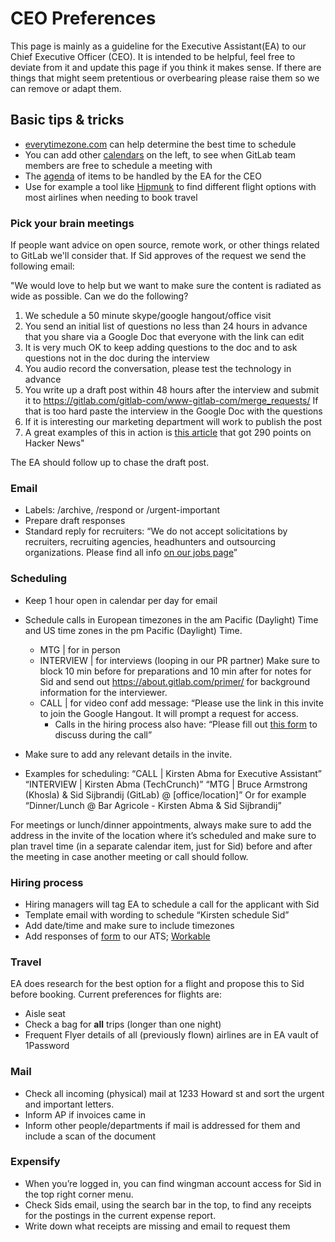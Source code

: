# CEO Preferences
This page is mainly as a guideline for the Executive Assistant(EA) to our Chief Executive Officer (CEO). It is intended to be helpful, feel free to deviate from it and update this page if you think it makes sense. If there are things that might seem pretentious or overbearing please raise them so we can remove or adapt them.

## Basic tips & tricks
* [everytimezone.com](http://www.everytimezone.com) can help determine the best time to schedule
* You can add other [calendars](calendar.google.com) on the left, to see when GitLab team members are free to schedule a meeting with
* The [agenda](https://docs.google.com/document/d/187Q355Q4IvrJ-uayVamoQmh0aXZ6eixAOE90jZspAY4/edit?ts=574610db&pli=1) of items to be handled by the EA for the CEO
* Use for example a tool like [Hipmunk](www.hipmunk.com) to find different flight options with most airlines when needing to book travel

### Pick your brain meetings
If people want advice on open source, remote work, or other things related to GitLab we'll consider that. If Sid approves of the request we send the following email:

"We would love to help but we want to make sure the content is radiated as wide as possible. Can we do the following?

1. We schedule a 50 minute skype/google hangout/office visit
1. You send an initial list of questions no less than 24 hours in advance that you share via a Google Doc that everyone with the link can edit
1. It is very much OK to keep adding questions to the doc and to ask questions not in the doc during the interview
1. You audio record the conversation, please test the technology in advance
1. You write up a draft post within 48 hours after the interview and submit it to https://gitlab.com/gitlab-com/www-gitlab-com/merge_requests/ If that is too hard paste the interview in the Google Doc with the questions
1. If it is interesting our marketing department will work to publish the post
1. A great examples of this in action is [this article](https://about.gitlab.com/2016/07/14/building-an-open-source-company-interview-with-gitlabs-ceo/) that got 290 points on Hacker News"

The EA should follow up to chase the draft post.

### Email
* Labels: /archive, /respond or /urgent-important
* Prepare draft responses
* Standard reply for recruiters:
“We do not accept solicitations by recruiters, recruiting agencies, headhunters and outsourcing organizations. Please find all info [on our jobs page](https://about.gitlab.com/jobs/#no-recruiters)” 

### Scheduling
* Keep 1 hour open in calendar per day for email
* Schedule calls in European timezones in the am Pacific (Daylight) Time and US time zones in the pm Pacific (Daylight) Time.
    * MTG | for in person
    * INTERVIEW | for interviews (looping in our PR partner) 
    Make sure to block 10 min before for preparations and 10 min after for notes for Sid and send out https://about.gitlab.com/primer/ for background information for the interviewer.
    * CALL | for video conf
    add message:
    “Please use the link in this invite to join the Google Hangout. It will prompt a request for access.
	    * Calls in the hiring process also have: 
	    “Please fill out [this form](https://docs.google.com/a/gitlab.com/forms/d/1lBq_oXaqpQRs-SeEs3EvpxFGK55Enqn_nzkLq2l3Rwg/viewform) to discuss during the call”

* Make sure to add any relevant details in the invite.
* Examples for scheduling:
“CALL | Kirsten Abma for Executive Assistant”
“INTERVIEW | Kirsten Abma (TechCrunch)”
“MTG | Bruce Armstrong (Khosla) & Sid Sijbrandij (GitLab) @ [office/location]”
Or for example “Dinner/Lunch @ Bar Agricole - Kirsten Abma & Sid Sijbrandij”

For meetings or lunch/dinner appointments, always make sure to add the address in the invite of the location where it’s scheduled and make sure to plan travel time (in a separate calendar item, just for Sid) before and after the meeting in case another meeting or call should follow.

### Hiring process
* Hiring managers will tag EA to schedule a call for the applicant with Sid
* Template email with wording to schedule “Kirsten schedule Sid”
* Add date/time and make sure to include timezones
* Add responses of [form](https://docs.google.com/a/gitlab.com/forms/d/1lBq_oXaqpQRs-SeEs3EvpxFGK55Enqn_nzkLq2l3Rwg/viewform) to our ATS; [Workable](https://gitlab.workable.com/backend)

### Travel
EA does research for the best option for a flight and propose this to Sid before booking.
Current preferences for flights are:
* Aisle seat
* Check a bag for **all** trips (longer than one night)
* Frequent Flyer details of all (previously flown) airlines are in EA vault of 1Password

### Mail
* Check all incoming (physical) mail at 1233 Howard st and sort the urgent and important letters. 
* Inform AP if invoices came in
* Inform other people/departments if mail is addressed for them and include a scan of the document

### Expensify
* When you’re logged in, you can find wingman account access for Sid in the top right corner menu.
* Check Sids email, using the search bar in the top, to find any receipts for the postings in the current expense report. 
* Write down what receipts are missing and email to request them


